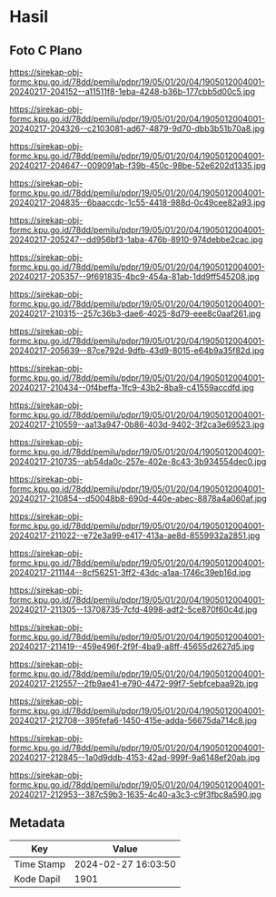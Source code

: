 # Hasil

## Foto C Plano

https://sirekap-obj-formc.kpu.go.id/78dd/pemilu/pdpr/19/05/01/20/04/1905012004001-20240217-204152--a11511f8-1eba-4248-b36b-177cbb5d00c5.jpg

https://sirekap-obj-formc.kpu.go.id/78dd/pemilu/pdpr/19/05/01/20/04/1905012004001-20240217-204326--c2103081-ad67-4879-9d70-dbb3b51b70a8.jpg

https://sirekap-obj-formc.kpu.go.id/78dd/pemilu/pdpr/19/05/01/20/04/1905012004001-20240217-204647--009091ab-f39b-450c-98be-52e6202d1335.jpg

https://sirekap-obj-formc.kpu.go.id/78dd/pemilu/pdpr/19/05/01/20/04/1905012004001-20240217-204835--6baaccdc-1c55-4418-988d-0c49cee82a93.jpg

https://sirekap-obj-formc.kpu.go.id/78dd/pemilu/pdpr/19/05/01/20/04/1905012004001-20240217-205247--dd956bf3-1aba-476b-8910-974debbe2cac.jpg

https://sirekap-obj-formc.kpu.go.id/78dd/pemilu/pdpr/19/05/01/20/04/1905012004001-20240217-205357--9f691835-4bc9-454a-81ab-1dd9ff545208.jpg

https://sirekap-obj-formc.kpu.go.id/78dd/pemilu/pdpr/19/05/01/20/04/1905012004001-20240217-210315--257c36b3-dae6-4025-8d79-eee8c0aaf261.jpg

https://sirekap-obj-formc.kpu.go.id/78dd/pemilu/pdpr/19/05/01/20/04/1905012004001-20240217-205639--87ce792d-9dfb-43d9-8015-e64b9a35f82d.jpg

https://sirekap-obj-formc.kpu.go.id/78dd/pemilu/pdpr/19/05/01/20/04/1905012004001-20240217-210434--0f4beffa-1fc9-43b2-8ba9-c41559accdfd.jpg

https://sirekap-obj-formc.kpu.go.id/78dd/pemilu/pdpr/19/05/01/20/04/1905012004001-20240217-210559--aa13a947-0b86-403d-9402-3f2ca3e69523.jpg

https://sirekap-obj-formc.kpu.go.id/78dd/pemilu/pdpr/19/05/01/20/04/1905012004001-20240217-210735--ab54da0c-257e-402e-8c43-3b934554dec0.jpg

https://sirekap-obj-formc.kpu.go.id/78dd/pemilu/pdpr/19/05/01/20/04/1905012004001-20240217-210854--d50048b8-690d-440e-abec-8878a4a060af.jpg

https://sirekap-obj-formc.kpu.go.id/78dd/pemilu/pdpr/19/05/01/20/04/1905012004001-20240217-211022--e72e3a99-e417-413a-ae8d-8559932a2851.jpg

https://sirekap-obj-formc.kpu.go.id/78dd/pemilu/pdpr/19/05/01/20/04/1905012004001-20240217-211144--8cf56251-3ff2-43dc-a1aa-1746c39eb16d.jpg

https://sirekap-obj-formc.kpu.go.id/78dd/pemilu/pdpr/19/05/01/20/04/1905012004001-20240217-211305--13708735-7cfd-4998-adf2-5ce870f60c4d.jpg

https://sirekap-obj-formc.kpu.go.id/78dd/pemilu/pdpr/19/05/01/20/04/1905012004001-20240217-211419--459e496f-2f9f-4ba9-a8ff-45655d2627d5.jpg

https://sirekap-obj-formc.kpu.go.id/78dd/pemilu/pdpr/19/05/01/20/04/1905012004001-20240217-212557--2fb9ae41-e790-4472-99f7-5ebfcebaa92b.jpg

https://sirekap-obj-formc.kpu.go.id/78dd/pemilu/pdpr/19/05/01/20/04/1905012004001-20240217-212708--395fefa6-1450-415e-adda-56675da714c8.jpg

https://sirekap-obj-formc.kpu.go.id/78dd/pemilu/pdpr/19/05/01/20/04/1905012004001-20240217-212845--1a0d9ddb-4153-42ad-999f-9a6148ef20ab.jpg

https://sirekap-obj-formc.kpu.go.id/78dd/pemilu/pdpr/19/05/01/20/04/1905012004001-20240217-212953--387c59b3-1635-4c40-a3c3-c9f3fbc8a590.jpg


## Metadata

| Key        | Value               |
| ---------- | ------------------- |
| Time Stamp | 2024-02-27 16:03:50 |
| Kode Dapil | 1901                |




